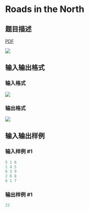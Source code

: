 # Roads in the North

## 题目描述

[problemUrl]: https://uva.onlinejudge.org/index.php?option=com_onlinejudge&Itemid=8&category=15&page=show_problem&problem=1249

[PDF](https://uva.onlinejudge.org/external/103/p10308.pdf)

![](https://cdn.luogu.com.cn/upload/vjudge_pic/UVA10308/a5b0017c73c1efd35c517c5bd2e22fa4fc47b5a2.png)

## 输入输出格式

### 输入格式

![](https://cdn.luogu.com.cn/upload/vjudge_pic/UVA10308/4c9f0cb9897100b3c5422bb470b48a7c297947d9.png)

### 输出格式

![](https://cdn.luogu.com.cn/upload/vjudge_pic/UVA10308/6681e5fc7fb2e8695bfbd99b954c9899a344269b.png)

## 输入输出样例

### 输入样例 #1

```cpp
5 1 6
1 4 5
6 3 9
2 6 8
6 1 7
```


### 输出样例 #1

```cpp
22
```


